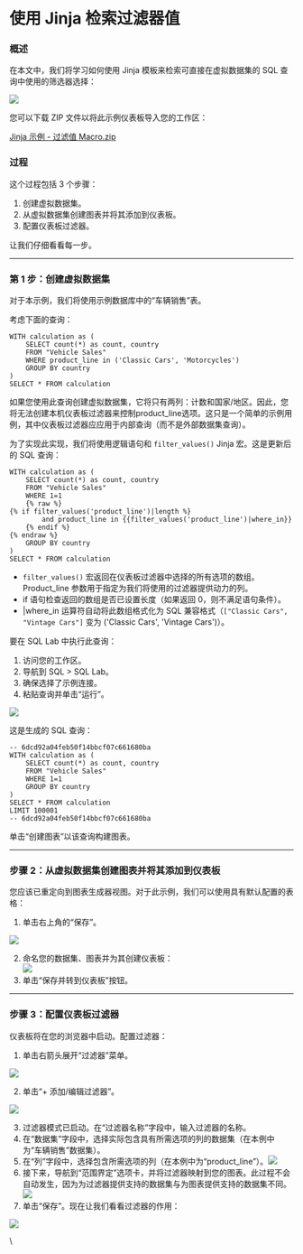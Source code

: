 # 使用 Jinja 检索过滤器值

### 概述 <a href="#overview" id="overview"></a>

在本文中，我们将学习如何使用 Jinja 模板来检索可直接在虚拟数据集的 SQL 查询中使用的筛选器选择：

![](https://cdn.document360.io/4749ddf8-aa05-4f3f-80e1-07a5d2d0f137/Images/Documentation/image-1701462888539.png)

您可以下载 ZIP 文件以将此示例仪表板导入您的工作区：

[Jinja 示例 - 过滤值 Macro.zip](https://cdn.document360.io/4749ddf8-aa05-4f3f-80e1-07a5d2d0f137/Images/Documentation/Jinja%20Example%20-%20Filter%20Values%20Macro.zip)

### 过程 <a href="#the-process" id="the-process"></a>

这个过程包括 3 个步骤：

1. 创建虚拟数据集。
2. 从虚拟数据集创建图表并将其添加到仪表板。
3. 配置仪表板过滤器。

让我们仔细看看每一步。

***

### 第 1 步：创建虚拟数据集 <a href="#step-1-create-a-virtual-dataset" id="step-1-create-a-virtual-dataset"></a>

对于本示例，我们将使用示例数据库中的“车辆销售”表。

考虑下面的查询：

```plsql
WITH calculation as (
	SELECT count(*) as count, country
	FROM "Vehicle Sales"
	WHERE product_line in ('Classic Cars', 'Motorcycles')
	GROUP BY country
)
SELECT * FROM calculation
```

如果您使用此查询创建虚拟数据集，它将只有两列：计数和国家/地区。因此，您将无法创建本机仪表板过滤器来控制product\_line选项。这只是一个简单的示例用例，其中仪表板过滤器应应用于内部查询（而不是外部数据集查询）。

为了实现此实现，我们将使用逻辑语句和 `filter_values()` Jinja 宏。这是更新后的 SQL 查询：

```plsql
WITH calculation as (
	SELECT count(*) as count, country
	FROM "Vehicle Sales"
	WHERE 1=1
	{% raw %}
{% if filter_values('product_line')|length %}
		and product_line in {{filter_values('product_line')|where_in}}
  	{% endif %}
{% endraw %}
	GROUP BY country
)
SELECT * FROM calculation
```

* `filter_values()` 宏返回在仪表板过滤器中选择的所有选项的数组。 Product\_line 参数用于指定为我们将使用的过滤器提供动力的列。
* if 语句检查返回的数组是否已设置长度（如果返回 0，则不满足语句条件）。
* |where\_in 运算符自动将此数组格式化为 SQL 兼容格式（`["Classic Cars", "Vintage Cars"]` 变为 ('Classic Cars', 'Vintage Cars')）。

要在 SQL Lab 中执行此查询：

1. 访问您的工作区。
2. 导航到 SQL > SQL Lab。
3. 确保选择了示例连接。
4. 粘贴查询并单击“运行”。

![](https://cdn.document360.io/4749ddf8-aa05-4f3f-80e1-07a5d2d0f137/Images/Documentation/image-1701460162276.png)

这是生成的 SQL 查询：

```plsql
-- 6dcd92a04feb50f14bbcf07c661680ba
WITH calculation as (
	SELECT count(*) as count, country
	FROM "Vehicle Sales"
	WHERE 1=1
	GROUP BY country
)
SELECT * FROM calculation
LIMIT 100001
-- 6dcd92a04feb50f14bbcf07c661680ba
```

单击“创建图表”以该查询构建图表。

***

### 步骤 2：从虚拟数据集创建图表并将其添加到仪表板 <a href="#step-2-create-a-chart-from-the-virtual-dataset-and-add-it-to-a-dashboard" id="step-2-create-a-chart-from-the-virtual-dataset-and-add-it-to-a-dashboard"></a>

您应该已重定向到图表生成器视图。对于此示例，我们可以使用具有默认配置的表格：

1. 单击右上角的“保存”。

![](https://cdn.document360.io/4749ddf8-aa05-4f3f-80e1-07a5d2d0f137/Images/Documentation/image-1701460222605.png)

2. 命名您的数据集、图表并为其创建仪表板：\
   ![](https://cdn.document360.io/4749ddf8-aa05-4f3f-80e1-07a5d2d0f137/Images/Documentation/image-1701460270906.png)
3. 单击“保存并转到仪表板”按钮。

***

### 步骤 3：配置仪表板过滤器 <a href="#step-3-configure-the-dashboard-filters" id="step-3-configure-the-dashboard-filters"></a>

仪表板将在您的浏览器中启动。配置过滤器：

1. 单击右箭头展开“过滤器”菜单。

![](https://cdn.document360.io/4749ddf8-aa05-4f3f-80e1-07a5d2d0f137/Images/Documentation/image-1701460437304.png)

2. 单击“+ 添加/编辑过滤器”。

![](https://cdn.document360.io/4749ddf8-aa05-4f3f-80e1-07a5d2d0f137/Images/Documentation/image-1701460470654.png)

3. 过滤器模式已启动。在“过滤器名称”字段中，输入过滤器的名称。
4. 在“数据集”字段中，选择实际包含具有所需选项的列的数据集（在本例中为“车辆销售”数据集）。
5. 在“列”字段中，选择包含所需选项的列（在本例中为“product\_line”）。![](https://cdn.document360.io/4749ddf8-aa05-4f3f-80e1-07a5d2d0f137/Images/Documentation/image-1701462621962.png)
6. 接下来，导航到“范围界定”选项卡，并将过滤器映射到您的图表。此过程不会自动发生，因为为过滤器提供支持的数据集与为图表提供支持的数据集不同。![](https://cdn.document360.io/4749ddf8-aa05-4f3f-80e1-07a5d2d0f137/Images/Documentation/image-1701462649585.png)
7. 单击“保存”。现在让我们看看过滤器的作用：

![](https://cdn.document360.io/4749ddf8-aa05-4f3f-80e1-07a5d2d0f137/Images/Documentation/image-1701462888539.png)

\
